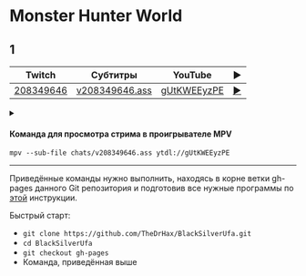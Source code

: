 <!-- video.js -->
<link href="https://cdnjs.cloudflare.com/ajax/libs/video.js/6.3.3/video-js.css" rel="stylesheet">
<script src="https://cdnjs.cloudflare.com/ajax/libs/video.js/6.3.3/video.js"></script>
<!-- videojs-youtube -->
<script src="https://cdnjs.cloudflare.com/ajax/libs/videojs-youtube/2.4.1/Youtube.js"></script>
<!-- libjass -->
<link href="https://cdn.jsdelivr.net/npm/libjass@0.11.0/libjass.css" rel="stylesheet">
<script src="https://cdn.jsdelivr.net/npm/libjass@0.11.0/libjass.js"></script>
<!-- videojs-ass -->
<link href="https://cdn.jsdelivr.net/npm/videojs-ass@0.8.0/src/videojs.ass.css" rel="stylesheet">
<script src="https://cdn.jsdelivr.net/npm/videojs-ass@0.8.0/src/videojs.ass.js"></script>
<!-- videojs-resolution-switcher -->
<script src="https://cdn.jsdelivr.net/npm/videojs-resolution-switcher@0.4.2/lib/videojs-resolution-switcher.min.js"></script>

<script>
function createPlayer(id, youtube, twitch) {
  videojs(id, {
    controls: true,
    nativeControlsForTouch: false,
    width: 640,
    height: 360,
    fluid: true,
    plugins: {
      ass: {
        src: ["../chats/v" + twitch + ".ass"],
        delay: -0.1,
      },
      videoJsResolutionSwitcher: {
        default: 'high',
        dynamicLabel: true
      }
    },
    techOrder: ["youtube"],
    sources: [{
      "type": "video/youtube",
      "src": "https://www.youtube.com/watch?v=" + youtube
    }]
  });
}
</script>

# Monster Hunter World

## 1

| Twitch | Субтитры | YouTube | ▶ |
| ------ | -------- | ------- | - |
| [208349646](https://www.twitch.tv/videos/208349646) | [v208349646.ass](../chats/v208349646.ass) | [gUtKWEEyzPE](https://www.youtube.com/watch?v=gUtKWEEyzPE) | <a href="/src/player.html?v=gUtKWEEyzPE&s=208349646" onclick="return openPlayer208349646()">▶</a> |

<script>
  function openPlayer208349646() {
    createPlayer("player-gUtKWEEyzPE", "gUtKWEEyzPE", "208349646");
    document.getElementById("spoiler-gUtKWEEyzPE").click();
    return false;
  }
</script>

<details>
  <summary id="spoiler-gUtKWEEyzPE"></summary>

  <div class="player-wrapper" style="margin-top: 32px">
    <video
      id="player-gUtKWEEyzPE"
      class="video-js vjs-default-skin vjs-big-play-centered" />
  </div>
</details>

#### Команда для просмотра стрима в проигрывателе MPV

```
mpv --sub-file chats/v208349646.ass ytdl://gUtKWEEyzPE
```

----

Приведённые команды нужно выполнить, находясь в корне ветки gh-pages данного Git репозитория и подготовив все нужные программы по [этой](../tutorials/watch-online.md) инструкции.

Быстрый старт:
* `git clone https://github.com/TheDrHax/BlackSilverUfa.git`
* `cd BlackSilverUfa`
* `git checkout gh-pages`
* Команда, приведённая выше

